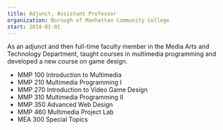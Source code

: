 ```yaml
---
title: Adjunct, Assistant Professor
organization: Borough of Manhattan Community College
start: 2014-01-01
---
```


As an adjunct and then full-time faculty member in the Media Arts and Technology Department, taught courses in multimedia programming and developed a new course on game design.

* MMP 100 Introduction to Multimedia
* MMP 210 Multimedia Programming I
* MMP 270 Introduction to Video Game Design
* MMP 310 Multimedia Programming II
* MMP 350 Advanced Web Design
* MMP 460 Multimedia Project Lab
* MEA 300 Special Topics


